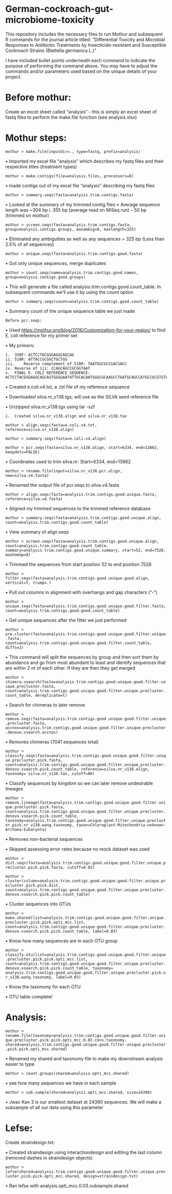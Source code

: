 # German-cockroach-gut-microbiome-toxicity
This repository includes the necessary files to run Mothur and subsequent R commands for the journal article titled: "Differential Toxicity and Microbial Responses to Antibiotic Treatments by Insecticide-resistant and Susceptible Cockroach Strains (Blattella germanica L.)"

I have included bullet points underneath each command to indicate the purpose of performing the command above. You may have to adjust the commands and/or parameters used based on the unique details of your project.

# Before mothur:

Create an excel sheet called “analysis” - this is simply an excel sheet of fastq files to perform the make.file function (see analysis.xlsx)

# Mothur steps:

`mothur > make.file(inputdir=., type=fastq, prefix=analysis)`

•	Imported my excel file “analysis” which describes my fastq files and their respective titles (treatment types)

`mothur > make.contigs(file=analysis.files, processors=8)`

•	made contigs out of my excel file “analysis” describing my fastq files

`mothur > summary.seqs(fasta=analysis.trim.contigs.fasta)`

•	Looked at the summary of my trimmed contig files
•	Average sequence length was ~304 bp
    i.	355 bp (average read on MiSeq run) – 50 bp (trimmed on mothur)
    
`mothur > screen.seqs(fasta=analysis.trim.contigs.fasta, group=analysis.contigs.groups, maxambig=0, maxlength=325)`

•	Eliminated any ambiguities as well as any sequences > 325 bp (Less than 2.5% of all sequences)

`mothur > unique.seqs(fasta=analysis.trim.contigs.good.fasta)`

•	Got only unique sequences, merge duplicates

`mothur > count.seqs(name=analysis.trim.contigs.good.names, group=analysis.contigs.good.groups)`

•	This will generate a file called analysis.trim.contigs.good.count_table. In subsequent commands we'll use it by using the count option

`mothur > summary.seqs(count=analysis.trim.contigs.good.count_table)`

•	Summary count of the unique sequence table we just made

	Before pcr.seqs:
    
•	Used https://mothur.org/blog/2016/Customization-for-your-region/ to find E. coli reference for my primer set

•	My primers:

    i.	338F: ACTCCTACGGGAGGCAGCAG
    ii.	518R: ATTACCGCGGCTGCTGG
    iii.	Reverse complement of 518R: TAATGGCGCCGACGACC
    iv.	Reverse of iii: CCAGCAGCCGCGGTAAT
    v.	FINAL E. COLI REFERENCE SEQUENCE:  ACTCCTACGGGAGGCAGCAGTGGGGAATATTGCACAATGGGCGCAAGCCTGATGCAGCCATGCCGCGTGTATGAAGAAGGCCTTCGGGTTGTAAAGTACTTTCAGCGGGGAGGAAGGGAGTAAAGTTAATACCTTTGCTCATTGACGTTACCCGCAGAAGAAGCACCGGCTAACTCCGTGCCAGCAGCCGCGGTAAT

•	Created e.coli.v4.txt, a .txt file of my reference sequence

•	Downloaded silva.nr_v138.tgx; will use as the SILVA seed reference file

•	Unzipped silva.nr_v138.tgx using tar -xzf

    i.	Created silva.nr_v138.align and silva.nr_v138.tax

`mothur > align.seqs(fasta=e.coli.v4.txt, reference=silva.nr_v138.align)`

`mothur > summary.seqs(fasta=e.coli.v4.align)`

`mothur > pcr.seqs(fasta=silva.nr_v138.align, start=6334, end=13862, keepdots=FALSE)`

•	Coordinates used to trim silva.nr: Start=6334, end=13862

`mothur > rename.file(input=silva.nr_v138.pcr.align, new=silva.v4.fasta)`

•	Renamed the output file of pcr.seqs to silva.v4.fasta

`mothur > align.seqs(fasta=analysis.trim.contigs.good.unique.fasta, reference=silva.v4.fasta)`

•	Aligned my trimmed sequences to the trimmed reference database

`mothur > summary.seqs(fasta=analysis.trim.contigs.good.unique.align, count=analysis.trim.contigs.good.count_table)`

•	View summary of align.seqs

`mothur > screen.seqs(fasta=analysis.trim.contigs.good.unique.align, count=analysis.trim.contigs.good.count_table, summary=analysis.trim.contigs.good.unique.summary, start=52, end=7528, maxhomop=8)`

•	Trimmed the sequences from start position 52 to end position 7528

`mothur > filter.seqs(fasta=analysis.trim.contigs.good.unique.good.align, vertical=T, trump=.)`

•	Pull out columns in alignment with overhangs and gap characters (“-“)

`mothur > unique.seqs(fasta=analysis.trim.contigs.good.unique.good.filter.fasta, count=analysis.trim.contigs.good.good.count_table)`

•	Get unique sequences after the filter we just performed

`mothur > pre.cluster(fasta=analysis.trim.contigs.good.unique.good.filter.unique.fasta, count=analysis.trim.contigs.good.unique.good.filter.count_table, diffs=2)`

•	This command will split the sequences by group and then sort them by abundance and go from most abundant to least and identify sequences that are within 2 nt of each other. If they are then they get merged

`mothur > chimera.vsearch(fasta=analysis.trim.contigs.good.unique.good.filter.unique.precluster.fasta, count=analysis.trim.contigs.good.unique.good.filter.unique.precluster.count_table, dereplicate=t)`

•	Search for chimeras to later remove

`mothur > remove.seqs(fasta=analysis.trim.contigs.good.unique.good.filter.unique.precluster.fasta, accnos=analysis.trim.contigs.good.unique.good.filter.unique.precluster.denovo.vsearch.accnos)`

•	Removes chimeras (7041 sequences total)

`mothur > classify.seqs(fasta=analysis.trim.contigs.good.unique.good.filter.unique.precluster.pick.fasta, count=analysis.trim.contigs.good.unique.good.filter.unique.precluster.denovo.vsearch.pick.count_table, reference=silva.nr_v138.align, taxonomy= silva.nr_v138.tax, cutoff=80)`

•	Classify sequences by kingdom so we can later remove undesirable lineages

`mothur > remove.lineage(fasta=analysis.trim.contigs.good.unique.good.filter.unique.precluster.pick.fasta, count=analysis.trim.contigs.good.unique.good.filter.unique.precluster.denovo.vsearch.pick.count_table, taxonomy=analysis.trim.contigs.good.unique.good.filter.unique.precluster.pick.nr_v138.wang.taxonomy, taxon=Chloroplast-Mitochondria-unknown-Archaea-Eukaryota)`

•	Removes non-bacterial sequences

•	Skipped assessing error rates because no mock dataset was used

`mothur > dist.seqs(fasta=analysis.trim.contigs.good.unique.good.filter.unique.precluster.pick.pick.fasta, cutoff=0.03)`

`mothur > cluster(column=analysis.trim.contigs.good.unique.good.filter.unique.precluster.pick.pick.dist, count=analysis.trim.contigs.good.unique.good.filter.unique.precluster.denovo.vsearch.pick.pick.count_table)`

•	Cluster sequences into OTUs

`mothur > make.shared(list=analysis.trim.contigs.good.unique.good.filter.unique.precluster.pick.pick.opti_mcc.list, count=analysis.trim.contigs.good.unique.good.filter.unique.precluster.denovo.vsearch.pick.pick.count_table, label=0.03)`

•	Know how many sequences are in each OTU group

`mothur > classify.otu(list=analysis.trim.contigs.good.unique.good.filter.unique.precluster.pick.pick.opti_mcc.list, count=analysis.trim.contigs.good.unique.good.filter.unique.precluster.denovo.vsearch.pick.pick.count_table, taxonomy= analysis.trim.contigs.good.unique.good.filter.unique.precluster.pick.nr_v138.wang.taxonomy, label=0.03)`

•	Know the taxonomy for each OTU

•	OTU table complete!

# Analysis:

`mothur > rename.file(taxonomy=analysis.trim.contigs.good.unique.good.filter.unique.precluster.pick.pick.opti_mcc.0.03.cons.taxonomy, shared=analysis.trim.contigs.good.unique.good.filter.unique.precluster.pick.pick.opti_mcc.shared)`

•	Renamed my shared and taxonomy file to make my downstream analysis easier to type

`mothur > count.groups(shared=analysis.opti_mcc.shared)`

•	see how many sequences we have in each sample

`mothur > sub.sample(shared=analysis.opti_mcc.shared, size=24390)`

•	Jwax Kan 3 is our smallest dataset at 24390 sequences. We will make a subsample of all our data using this parameter

# Lefse:

Create straindesign.txt:

•	Created straindesign using interactiondesign and editing the last column (removed dashes in straindesign objects)

`mothur > lefse(shared=analysis.trim.contigs.good.unique.good.filter.unique.precluster.pick.pick.opti_mcc.shared, design=straindesign.txt)`

•	Ran lefse with analysis.opti_mcc.0.03.subsample.shared 
